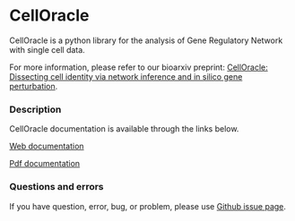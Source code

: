 # CellOracle
CellOracle is a python library for the analysis of Gene Regulatory Network with single cell data.

For more information, please refer to our bioarxiv preprint: [CellOracle: Dissecting cell identity via network inference and in silico gene perturbation](https://).


### Description
CellOracle documentation is available through the links below.

[Web documentation](https://morris-lab.github.io/CellOracle.documentation/)

[Pdf documentation](attach:README.md)


### Questions and errors
If you have question, error, bug, or problem, please use [Github issue page](https://github.com/morris-lab/CellOracle/issues).
